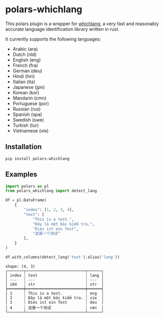 # polars-whichlang

This polars plugin is a wrapper for [whichlang](https://github.com/quickwit-oss/whichlang), 
a very fast and reasonably accurate language identification library written in rust. 

It currently supports the following languages:
 
- Arabic (ara)
- Dutch (nld)
- English (eng)
- French (fra)
- German (deu)
- Hindi (hin)
- Italian (ita)
- Japanese (jpn)
- Korean (kor)
- Mandarin (cmn)
- Portuguese (por)
- Russian (rus)
- Spanish (spa)
- Swedish (swe)
- Turkish (tur)
- Vietnamese (vie)



## Installation

```
pip install polars-whichlang
```

## Examples

```python
import polars as pl
from polars_whichlang import detect_lang

df = pl.DataFrame(
    {
        "index": [1, 2, 3, 4],
        "text": [
            "This is a test.", 
            "Đây là một bài kiểm tra.", 
            "Dies ist ein Test", 
            "这是一个测试"
        ],
    }
)

df.with_columns(detect_lang('text').alias('lang'))
```

```
shape: (4, 3)
┌───────┬──────────────────────────┬──────┐
│ index ┆ text                     ┆ lang │
│ ---   ┆ ---                      ┆ ---  │
│ i64   ┆ str                      ┆ str  │
╞═══════╪══════════════════════════╪══════╡
│ 1     ┆ This is a test.          ┆ eng  │
│ 2     ┆ Đây là một bài kiểm tra. ┆ vie  │
│ 3     ┆ Dies ist ein Test        ┆ deu  │
│ 4     ┆ 这是一个测试               ┆ cmn  │
└───────┴──────────────────────────┴──────┘
```
